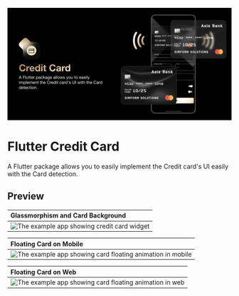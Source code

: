![banner](https://raw.githubusercontent.com/SimformSolutionsPvtLtd/flutter_credit_card/master/readme_assets/banner.png)

# Flutter Credit Card

A Flutter package allows you to easily implement the Credit card's UI easily with the Card detection.

## Preview

| Glassmorphism and Card Background                                                                                                                                                       |
|:----------------------------------------------------------------------------------------------------------------------------------------------------------------------------------------|
| ![The example app showing credit card widget](https://raw.githubusercontent.com/SimformSolutionsPvtLtd/flutter_credit_card/master/readme_assets/preview.gif)                            |

| Floating Card on Mobile                                                                                                                                                                                                 |
|:------------------------------------------------------------------------------------------------------------------------------------------------------------------------------------------------------------------------|
| ![The example app showing card floating animation in mobile](https://raw.githubusercontent.com/SimformSolutionsPvtLtd/flutter_credit_card/master/readme_assets/credit_card_float_preview.gif)                           |

| Floating Card on Web                                                                                                                                                                                                        |
|:----------------------------------------------------------------------------------------------------------------------------------------------------------------------------------------------------------------------------|
| ![The example app showing card floating animation in web](https://raw.githubusercontent.com/SimformSolutionsPvtLtd/flutter_credit_card/master/readme_assets/credit_card_float_cursor_preview.gif)                           |